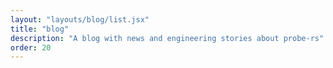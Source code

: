 ```yaml
---
layout: "layouts/blog/list.jsx"
title: "blog"
description: "A blog with news and engineering stories about probe-rs"
order: 20
---
```

